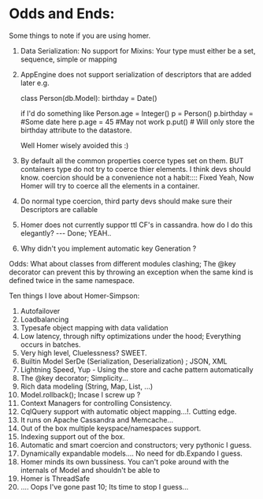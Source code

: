 Odds and Ends:
==============
Some things to note if you are using homer.

1. Data Serialization:
   No support for Mixins: Your type must either be a set, sequence, simple or mapping

2. AppEngine does not support serialization of descriptors that are added later e.g.
   
   class Person(db.Model):
       birthday = Date()
   
   if I'd do something like
       Person.age = Integer()
       p = Person()
       p.birthday = #Some date here
       p.age = 45 #May not work
       p.put() # Will only store the birthday attribute to the datastore.
   
   Well Homer wisely avoided this :)

3. By default all the common properties coerce types set on them. BUT containers
   type do not try to coerce thier elements. I think devs should know. coercion
   should be a convenience not a habit:::: Fixed Yeah, Now Homer will try to coerce all the elements in a container.

4. Do normal type coercion, third party devs should make sure their Descriptors are callable

5. Homer does not currently suppor ttl CF's in cassandra. how do I do this elegantly? --- Done; YEAH..
6. Why didn't you implement automatic key Generation ?

Odds:
What about classes from different modules clashing; The @key decorator can prevent this
by throwing an exception when the same kind is defined twice in the same namespace.

Ten things I love about Homer-Simpson:
1.  Autofailover
2.  Loadbalancing
3.  Typesafe object mapping with data validation
4.  Low latency, through nifty optimizations under the hood; Everything occurs in batches.
5.  Very high level, Cluelessness? SWEET.
6.  Builtin Model SerDe (Serialization, Deserialization) ; JSON, XML
7.  Lightning Speed, Yup - Using the store and cache pattern automatically
8.  The @key decorator; Simplicity...
9.  Rich data modeling (String, Map, List, ...)
10. Model.rollback(); Incase I screw up ?
11. Context Managers for controlling Consistency.
12. CqlQuery support with automatic object mapping...!. Cutting edge.
13. It runs on Apache Cassandra and Memcache...
14. Out of the box multiple keyspace/namespaces support.
15. Indexing support out of the box.
16. Automatic and smart coercion and constructors; very pythonic I guess.
17. Dynamically expandable models.... No need for db.Expando I guess.
18. Homer minds its own bussiness. You can't poke around with the internals of Model and shouldn't be able to
19. Homer is ThreadSafe
17. .... Oops I've gone past 10; Its time to stop I guess...


